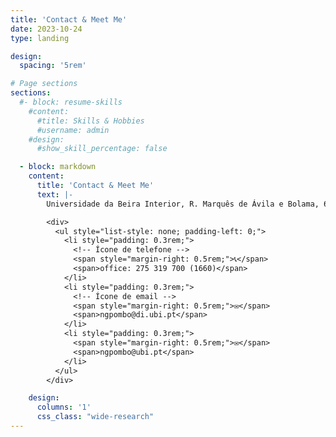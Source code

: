 ```yaml
---
title: 'Contact & Meet Me'
date: 2023-10-24
type: landing

design:
  spacing: '5rem'

# Page sections
sections:
  #- block: resume-skills
    #content:
      #title: Skills & Hobbies
      #username: admin
    #design:
      #show_skill_percentage: false

  - block: markdown
    content:
      title: 'Contact & Meet Me'
      text: |-
        Universidade da Beira Interior, R. Marquês de Ávila e Bolama, 6201-001 Covilhã, Portugal

        <div>
          <ul style="list-style: none; padding-left: 0;">
            <li style="padding: 0.3rem;">
              <!-- Ícone de telefone -->
              <span style="margin-right: 0.5rem;">📞</span>
              <span>office: 275 319 700 (1660)</span>
            </li>
            <li style="padding: 0.3rem;">
              <!-- Ícone de email -->
              <span style="margin-right: 0.5rem;">✉️</span>
              <span>ngpombo@di.ubi.pt</span>
            </li>
            <li style="padding: 0.3rem;">
              <span style="margin-right: 0.5rem;">✉️</span>
              <span>ngpombo@ubi.pt</span>
            </li>
          </ul>
        </div>

    design:
      columns: '1'
      css_class: "wide-research"
---
```

